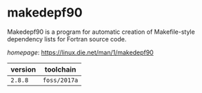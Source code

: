 # makedepf90

Makedepf90 is a program for automatic creation of  Makefile-style dependency lists for Fortran source code.

*homepage*: <https://linux.die.net/man/1/makedepf90>

version | toolchain
--------|----------
``2.8.8`` | ``foss/2017a``
